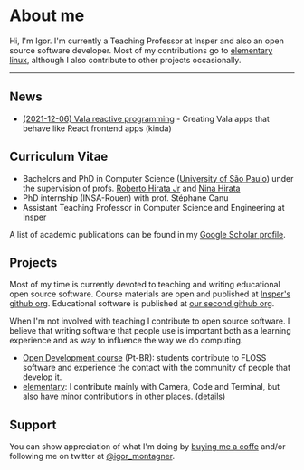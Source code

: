 # About me

Hi, I'm Igor. I'm currently a Teaching Professor at Insper and also an open source software developer. Most of my contributions go to [elementary linux](https://elementary.io), although I also contribute to other projects occasionally. 

----------

## News

* [(2021-12-06) Vala reactive programming](blog/2021-12-06) - Creating Vala apps that behave like React frontend apps (kinda)


## Curriculum Vitae

- Bachelors and PhD in Computer Science ([University of São Paulo](http://www.usp.br)) under the supervision of profs. [Roberto Hirata Jr](http://www.ime.usp.br/~hirata) and [Nina Hirata](http://www.ime.usp.br/~nina)
- PhD internship (INSA-Rouen) with prof. Stéphane Canu
- Assistant Teaching Professor in Computer Science and Engineering at [Insper](https://insper.edu.br)

A list of academic publications can be found in my [Google Scholar profile](https://scholar.google.com/citations?hl=en&user=pC2_nBMAAAAJ&view_op=list_works&sortby=pubdate). 

## Projects

Most of my time is currently devoted to teaching and writing educational open source software. Course materials are open and published at [Insper's github org](https://github.com/insper). Educational software is published at [our second github org](https://github.com/insper-education). 

When I'm not involved with teaching I contribute to open source software. I believe that writing software that people use is important both as a learning experience and as way to influence the way we do computing. 

- [Open Development course](https://insper.github.io/dev-aberto) (Pt-BR): students contribute to FLOSS software and experience the contact with the community of people that develop it.
- [elementary](https://elementary.io): I contribute mainly with Camera, Code and Terminal, but also have minor contributions in other places. [(details)](elementary)

## Support

You can show appreciation of what I'm doing by [buying me a coffe](https://www.buymeacoffee.com/igordsm) and/or following me on twitter at [@igor_montagner](https://twitter.com/igor_montagner).  
